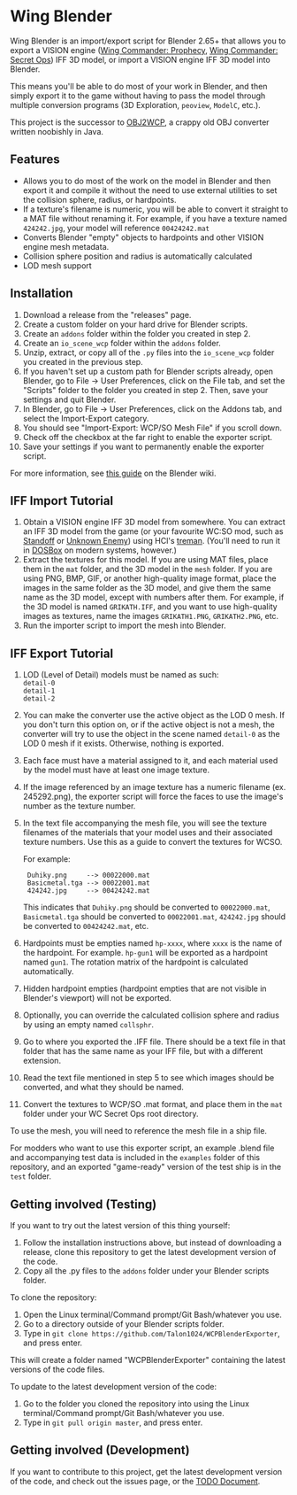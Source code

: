 Wing Blender
============

Wing Blender is an import/export script for Blender 2.65+ that allows you to export a VISION engine ([Wing Commander: Prophecy](http://www.wcnews.com/wcpedia/Wing_Commander:_Prophecy), [Wing Commander: Secret Ops](http://www.wcnews.com/wcpedia/Wing_Commander:_Secret_Ops)) IFF 3D model, or import a VISION engine IFF 3D model into Blender.

This means you'll be able to do most of your work in Blender, and then simply export it to the game without having to pass the model through multiple conversion programs (3D Exploration, `peoview`, `ModelC`, etc.).

This project is the successor to [OBJ2WCP](http://www.ciinet.org/kevin/java), a crappy old OBJ converter written noobishly in Java.

Features
--------

- Allows you to do most of the work on the model in Blender and then export it and compile it without the need to use external utilities to set the collision sphere, radius, or hardpoints.
- If a texture's filename is numeric, you will be able to convert it straight to a MAT file without renaming it. For example, if you have a texture named `424242.jpg`, your model will reference `00424242.mat`
- Converts Blender "empty" objects to hardpoints and other VISION engine mesh metadata.
- Collision sphere position and radius is automatically calculated
- LOD mesh support

Installation
------------

1. Download a release from the "releases" page.
2. Create a custom folder on your hard drive for Blender scripts.
3. Create an `addons` folder within the folder you created in step 2.
4. Create an `io_scene_wcp` folder within the `addons` folder.
5. Unzip, extract, or copy all of the `.py` files into the `io_scene_wcp`
   folder you created in the previous step.
6. If you haven't set up a custom path for Blender scripts already, open Blender,
   go to File -> User Preferences, click on the File tab, and set the "Scripts" folder
   to the folder you created in step 2. Then, save your settings and quit Blender.
7. In Blender, go to File -> User Preferences, click on the Addons tab, and select the Import-Export category.
8. You should see "Import-Export: WCP/SO Mesh File" if you scroll down.
9. Check off the checkbox at the far right to enable the exporter script.
10. Save your settings if you want to permanently enable the exporter script.

For more information, see [this guide](http://wiki.blender.org/index.php/Doc:2.6/Manual/Extensions/Python/Add-Ons) on the Blender wiki.

IFF Import Tutorial
-------------------

1. Obtain a VISION engine IFF 3D model from somewhere. You can extract an IFF 3D model from the game (or your favourite WC:SO mod, such as [Standoff](http://standoff.solsector.net) or [Unknown Enemy](http://unknownenemy.solsector.net)) using HCl's [treman](http://hcl.solsector.net/archive/treman1.zip). (You'll need to run it in [DOSBox](http://www.dosbox.com/) on modern systems, however.)
2. Extract the textures for this model. If you are using MAT files, place them in the `mat` folder, and the 3D model in the `mesh` folder. If you are using PNG, BMP, GIF, or another high-quality image format, place the images in the same folder as the 3D model, and give them the same name as the 3D model, except with numbers after them. For example, if the 3D model is named `GRIKATH.IFF`, and you want to use high-quality images as textures, name the images `GRIKATH1.PNG`, `GRIKATH2.PNG`, etc.
3. Run the importer script to import the mesh into Blender.

IFF Export Tutorial
-------------------

1. LOD (Level of Detail) models must be named as such:  
`detail-0`  
`detail-1`  
`detail-2`  

2. You can make the converter use the active object as the LOD 0 mesh. If you don't turn this option on, or if the active object is not a mesh, the converter will try to use the object in the scene named `detail-0` as the LOD 0 mesh if it exists. Otherwise, nothing is exported.
3. Each face must have a material assigned to it, and each material used by the model must have at least one image texture.
4. If the image referenced by an image texture has a numeric filename (ex. 245292.png), the exporter script will force the faces to use the image's number as the texture number.
5. In the text file accompanying the mesh file, you will see the texture filenames of the materials that your model uses and their associated texture numbers. Use this as a guide to convert the textures for WCSO.

   For example:

        Duhiky.png     --> 00022000.mat
        Basicmetal.tga --> 00022001.mat
        424242.jpg     --> 00424242.mat

   This indicates that `Duhiky.png` should be converted to `00022000.mat`, `Basicmetal.tga` should be converted to `00022001.mat`, `424242.jpg` should be converted to `00424242.mat`, etc.

6. Hardpoints must be empties named `hp-xxxx`, where `xxxx` is the name of the hardpoint. For example. `hp-gun1` will be exported as a hardpoint named `gun1`. The rotation matrix of the hardpoint is calculated automatically.
7. Hidden hardpoint empties (hardpoint empties that are not visible in Blender's viewport) will not be exported.
8. Optionally, you can override the calculated collision sphere and radius by using an empty named `collsphr`.
9. Go to where you exported the .IFF file. There should be a text file in that folder that has the same name as your IFF file, but with a different extension.
10. Read the text file mentioned in step 5 to see which images should be converted, and what they should be named.
11. Convert the textures to WCP/SO .mat format, and place them in the `mat` folder under your WC Secret Ops root directory.

To use the mesh, you will need to reference the mesh file in a ship file.

For modders who want to use this exporter script, an example .blend file and accompanying test data is included in the `examples` folder of this repository, and an exported "game-ready" version of the test ship is in the `test` folder.

Getting involved (Testing)
--------------------------

If you want to try out the latest version of this thing yourself:

1. Follow the installation instructions above, but instead of downloading a release, clone this repository to get the latest development version of the code.
2. Copy all the .py files to the `addons` folder under your Blender scripts folder.

To clone the repository:

1. Open the Linux terminal/Command prompt/Git Bash/whatever you use.
2. Go to a directory outside of your Blender scripts folder.
3. Type in `git clone https://github.com/Talon1024/WCPBlenderExporter`, and press enter.

This will create a folder named "WCPBlenderExporter" containing the latest versions of the code files.

To update to the latest development version of the code:

1. Go to the folder you cloned the repository into using the Linux terminal/Command prompt/Git Bash/whatever you use.
2. Type in `git pull origin master`, and press enter.

Getting involved (Development)
------------------------------

If you want to contribute to this project, get the latest development version of the code, and check out the issues page, or the [TODO Document](TODO.md).
